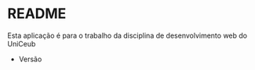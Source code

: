 # README

Esta aplicação é para o trabalho da disciplina de desenvolvimento web do UniCeub

* Versão

